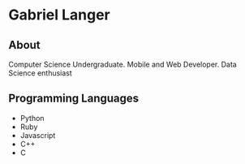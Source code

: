 # Gabriel Langer

## About

Computer Science Undergraduate.
Mobile and Web Developer.
Data Science enthusiast


## Programming Languages

- Python
- Ruby
- Javascript
- C++
- C
